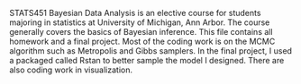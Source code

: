 STATS451 Bayesian Data Analysis is an elective course for students majoring in statistics at University of Michigan, Ann Arbor. The course generally covers the basics of Bayesian inference. This file contains all homework and a final project.
Most of the coding work is on the MCMC algorithm such as Metropolis and Gibbs samplers. In the final project, I used a packaged called Rstan to better sample the model I designed. There are also coding work in visualization.

